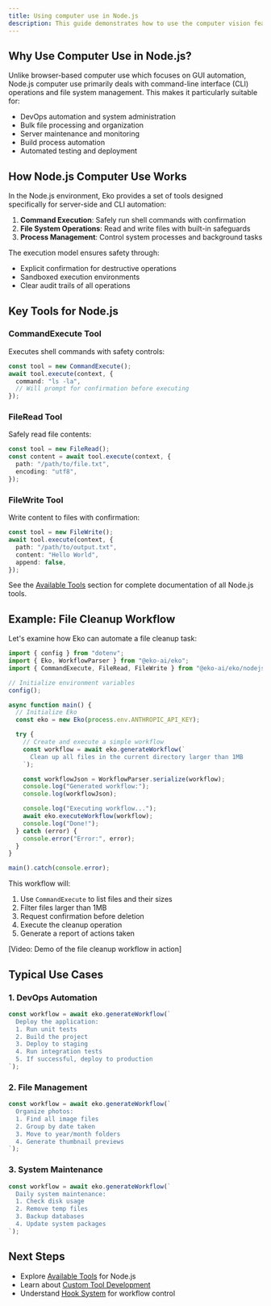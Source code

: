 ```yaml
---
title: Using computer use in Node.js
description: This guide demonstrates how to use the computer vision feature with a headless browser in a Node.js environment.
---
```


## Why Use Computer Use in Node.js?

Unlike browser-based computer use which focuses on GUI automation, Node.js computer use primarily deals with command-line interface (CLI) operations and file system management. This makes it particularly suitable for:

- DevOps automation and system administration
- Bulk file processing and organization
- Server maintenance and monitoring
- Build process automation
- Automated testing and deployment

## How Node.js Computer Use Works

In the Node.js environment, Eko provides a set of tools designed specifically for server-side and CLI automation:

1. **Command Execution**: Safely run shell commands with confirmation
2. **File System Operations**: Read and write files with built-in safeguards
3. **Process Management**: Control system processes and background tasks

The execution model ensures safety through:

- Explicit confirmation for destructive operations
- Sandboxed execution environments
- Clear audit trails of all operations

## Key Tools for Node.js

### CommandExecute Tool

Executes shell commands with safety controls:

```typescript
const tool = new CommandExecute();
await tool.execute(context, {
  command: "ls -la",
  // Will prompt for confirmation before executing
});
```

### FileRead Tool

Safely read file contents:

```typescript
const tool = new FileRead();
const content = await tool.execute(context, {
  path: "/path/to/file.txt",
  encoding: "utf8",
});
```

### FileWrite Tool

Write content to files with confirmation:

```typescript
const tool = new FileWrite();
await tool.execute(context, {
  path: "/path/to/output.txt",
  content: "Hello World",
  append: false,
});
```

See the [Available Tools](/docs/tools/available#nodejs) section for complete documentation of all Node.js tools.

## Example: File Cleanup Workflow

Let's examine how Eko can automate a file cleanup task:

```typescript
import { config } from "dotenv";
import { Eko, WorkflowParser } from "@eko-ai/eko";
import { CommandExecute, FileRead, FileWrite } from "@eko-ai/eko/nodejs";

// Initialize environment variables
config();

async function main() {
  // Initialize Eko
  const eko = new Eko(process.env.ANTHROPIC_API_KEY);

  try {
    // Create and execute a simple workflow
    const workflow = await eko.generateWorkflow(`
      Clean up all files in the current directory larger than 1MB
    `);

    const workflowJson = WorkflowParser.serialize(workflow);
    console.log("Generated workflow:");
    console.log(workflowJson);

    console.log("Executing workflow...");
    await eko.executeWorkflow(workflow);
    console.log("Done!");
  } catch (error) {
    console.error("Error:", error);
  }
}

main().catch(console.error);
```

This workflow will:

1. Use `CommandExecute` to list files and their sizes
2. Filter files larger than 1MB
3. Request confirmation before deletion
4. Execute the cleanup operation
5. Generate a report of actions taken

[Video: Demo of the file cleanup workflow in action]

## Typical Use Cases

### 1. DevOps Automation

```typescript
const workflow = await eko.generateWorkflow(`
  Deploy the application:
  1. Run unit tests
  2. Build the project
  3. Deploy to staging
  4. Run integration tests
  5. If successful, deploy to production
`);
```

### 2. File Management

```typescript
const workflow = await eko.generateWorkflow(`
  Organize photos:
  1. Find all image files
  2. Group by date taken
  3. Move to year/month folders
  4. Generate thumbnail previews
`);
```

### 3. System Maintenance

```typescript
const workflow = await eko.generateWorkflow(`
  Daily system maintenance:
  1. Check disk usage
  2. Remove temp files
  3. Backup databases
  4. Update system packages
`);
```

## Next Steps

- Explore [Available Tools](/docs/tools/available#nodejs) for Node.js
- Learn about [Custom Tool Development](/docs/tools/custom)
- Understand [Hook System](/docs/tools/hook) for workflow control
